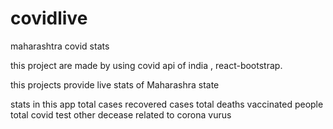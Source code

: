 # covidlive
maharashtra covid stats

this project are made by using covid api of india , react-bootstrap.

this projects provide live stats of Maharashra state 

stats in this app
total cases
recovered cases
total deaths
vaccinated people
total covid test
other decease related to corona vurus 
